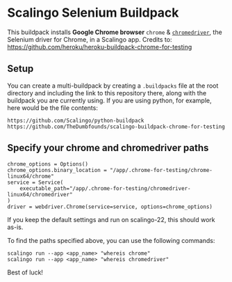 # Scalingo Selenium Buildpack

This buildpack installs **Google Chrome browser** `chrome` & [`chromedriver`](https://chromedriver.chromium.org/), the Selenium driver for Chrome, in a Scalingo app.
Credits to: https://github.com/heroku/heroku-buildpack-chrome-for-testing

## Setup

You can create a multi-buildpack by creating a `.buildpacks` file at the root directory and including the link to this repository there, along with the
buildpack you are currently using. If you are using python, for example, here would be the file contents:

```
https://github.com/Scalingo/python-buildpack
https://github.com/TheDumbfounds/scalingo-buildpack-chrome-for-testing
```

## Specify your chrome and chromedriver paths

```
chrome_options = Options()
chrome_options.binary_location = "/app/.chrome-for-testing/chrome-linux64/chrome"
service = Service(
    executable_path="/app/.chrome-for-testing/chromedriver-linux64/chromedriver"
)
driver = webdriver.Chrome(service=service, options=chrome_options)
```

If you keep the default settings and run on scalingo-22, this should work as-is.

To find the paths specified above, you can use the following commands:

```
scalingo run --app <app_name> "whereis chrome"
scalingo run --app <app_name> "whereis chromedriver"
```

Best of luck!
